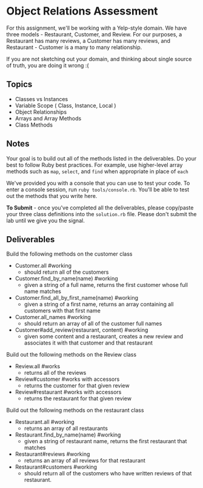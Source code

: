# Object Relations Assessment

For this assignment, we'll be working with a Yelp-style domain. We have three models - Restaurant, Customer, and Review.
For our purposes, a Restaurant has many reviews, a Customer has many reviews, and Restaurant - Customer is a many to many relationship.

If you are not sketching out your domain, and thinking about single source of truth,
you are doing it wrong :(

## Topics

+ Classes vs Instances
+ Variable Scope ( Class, Instance, Local )
+ Object Relationships
+ Arrays and Array Methods
+ Class Methods

## Notes

Your goal is to build out all of the methods listed in the deliverables. Do your best to follow Ruby best practices. For example, use higher-level array methods such as `map`, `select`, and `find` when appropriate in place of `each`

We've provided you with a console that you can use to test your code. To enter a console session, run `ruby tools/console.rb`. You'll be able to test out the methods that you write here.

**To Submit** - once you've completed all the deliverables, please copy/paste your three class definitions into the `solution.rb`  file. Please don't submit the lab until we give you the signal.

## Deliverables

Build the following methods on the customer class
+ Customer.all #working
  + should return all of the customers
+ Customer.find_by_name(name) #working
  + given a string of a full name, returns the first customer whose full name matches
+ Customer.find_all_by_first_name(name) #working
  + given a string of a first name, returns an array containing all customers with that first name
+ Customer.all_names #working
  + should return an array of all of the customer full names
+ Customer#add_review(restaurant, content) #working
  + given some content and a restaurant, creates a new review and associates it with that customer and that restaurant

Build out the following methods on the Review class

+ Review.all #works
  + returns all of the reviews
+ Review#customer #works with accessors
  + returns the customer for that given review
+ Review#restaurant #works with accessors
  + returns the restaurant for that given review

Build out the following methods on the restaurant class

+ Restaurant.all #working
  + returns an array of all restaurants
+ Restaurant.find_by_name(name) #working
  + given a string of restaurant name, returns the first restaurant that matches
+ Restaurant#reviews #working
  + returns an array of all reviews for that restaurant
+ Restaurant#customers #working
  + should return all of the customers who have written reviews of that restaurant.
